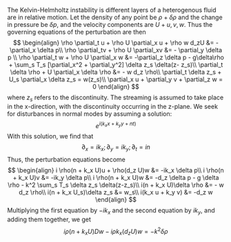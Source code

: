 The Kelvin-Helmholtz instability is different layers of a heterogenous fluid are in relative motion.
Let the density of any point be $\rho + \delta \rho$ and the change in pressure be $\delta p$, and the velocity components are $U + u, v, w$. Thus the governing equations of the perturbation are then
$$
\begin{align}
	\rho \partial_t u + \rho U \partial_x u + \rho w d_zU &= - \partial_x \delta p\\
	\rho \partial_tv + \rho U \partial_xv &= - \partial_y \delta p \\
	\rho \partial_t w + \rho U \partial_x w &= -\partial_z \delta p - g\delta\rho + \sum_s T_s [\partial_x^2 + \partial_y^2] \delta z_s \delta(z- z_s)\\
	\partial_t \delta \rho + U \partial_x \delta \rho &= - w d_z \rho\\
	\partial_t \delta z_s + U_s \partial_x \delta z_s = w(z_s)\\
	\partial_x u + \partial_y v + \partial_z w = 0
\end{align}
$$
where $z_s$ refers to the discontinuity. The streaming is assumed to take place in the x-direction, with the discontinuity occurring in the z-plane. We seek for disturbances in normal modes by assuming a solution:
$$
	e^{i(k_x x + k_y y + nt)}
$$
With this solution, we find that
$$
	\partial_x = ik_x; \partial_y = ik_y; \partial_t = in
$$
Thus, the perturbation equations become
$$
\begin{align}
	i \rho(n + k_x U)u + \rho(d_z U)w &= -ik_x \delta p\\
	i \rho(n + k_x U)v &= -ik_y \delta p\\
	i \rho(n + k_x U)w &= -d_z \delta p - g \delta \rho - k^2 \sum_s T_s \delta z_s \delta(z-z_s)\\
	i(n + k_x U)\delta \rho &= - w d_z \rho\\
	i(n + k_x U_s)\delta z_s &= w_s\\
	i(k_x u + k_y v) &= -d_z w
\end{align}
$$
Multiplying the first equation by $-ik_x$ and the second equation by $ik_y$, and adding them together, we get
$$
i\rho(n + k_x U )Dw - i\rho k_x(d_z U)w = -k^2 \delta \rho
$$

